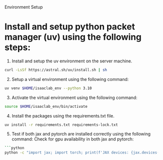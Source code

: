 Environment Setup

# Install and setup python packet manager (uv) using the following steps:

1. Install and setup the uv environment on the server machine.
```bash
curl -LsSf https://astral.sh/uv/install.sh | sh
```

2. Setup a virtual environment using the following command:
```bash
uv venv $HOME/isaaclab_env --python 3.10
```

3. Activate the virtual environment using the following command:
```bash
source $HOME/isaaclab_env/bin/activate
```

4. Install the packages using the requirements.txt file.
```bash
uv install -r requirements.txt requirements-lock.txt
```

5. Test if both jax and pytorch are installed correctly using the following command:
Check for gpu availability in both jax and pytorch:

```bash
```python
python -c "import jax; import torch; print(f'JAX devices: {jax.devices()}'); print(f'PyTorch CUDA available: {torch.cuda.is_available()}'); print(f'PyTorch device count: {torch.cuda.device_count()}'); print(f'Pytorch and JAX have been properly installed and GPU devices are properly configured')"
```
```
